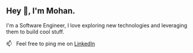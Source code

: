 ## Hey 👋, I'm Mohan.
<!-- 
<a href='#'><img align='left' alt="linkedin" src="https://raw.githubusercontent.com/rahul-jha98/rahul-jha98/561d474902b59c7429ec22bb73e225696c27b202/assets/linkedin.svg" height='18px'/></a>
<a href='#'><img align='left' alt="twitter" src="https://raw.githubusercontent.com/rahul-jha98/rahul-jha98/561d474902b59c7429ec22bb73e225696c27b202/assets/twitter.svg" height='18px'/></a>
 -->
 
I'm a Software Engineer, I love exploring new technologies and leveraging them to build cool stuff.
<br/>


<!-- <img align="right" alt="GIF" src="https://raw.githubusercontent.com/rahul-jha98/rahul-jha98/main/techstack.gif" width="360px" height='360px'/> -->
  
<!-- ### 📃 More About Me: -->
<!-- - 🔭 &nbsp; I’m currently working on **** -->
<!-- - 🤝 &nbsp; I’m looking to collaborate on any interesting projects. -->
📫 &nbsp; Feel free to ping me on [LinkedIn](https://www.linkedin.com/in/mohanvaddi/)
<!-- - 📙 &nbsp; When I am free, I read comics. -->
<!-- - 🎮 &nbsp; When I am bored, I play Minecraft. -->
<!-- - 📝 &nbsp; Checkout my [resume](#!) -->
<!-- - - 💬 &nbsp; Ask me about anything tech related, I am happy to help; -->
<!-- - 🌱 &nbsp; I’m currently learning PhaserJs; -->
<!-- - 👨🏻‍💻 &nbsp; Most of my projects are available on [Github](https://github.com/mohanvaddi?tab=repositories) -->

   
<!--  <img src="https://activity-graph.herokuapp.com/graph?username=mohanvaddi&theme=react-dark" alt="Mohan vaddi's commits graph"/> -->
<br>
